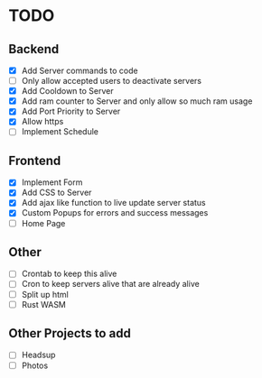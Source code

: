 # TODO

## Backend

- [x] Add Server commands to code
- [ ] Only allow accepted users to deactivate servers
- [x] Add Cooldown to Server
- [x] Add ram counter to Server and only allow so much ram usage
- [x] Add Port Priority to Server
- [x] Allow https
- [ ] Implement Schedule

## Frontend

- [x] Implement Form
- [x] Add CSS to Server
- [x] Add ajax like function to live update server status
- [x] Custom Popups for errors and success messages
- [ ] Home Page

## Other

- [ ] Crontab to keep this alive
- [ ] Cron to keep servers alive that are already alive
- [ ] Split up html
- [ ] Rust WASM

## Other Projects to add

- [ ] Headsup
- [ ] Photos
